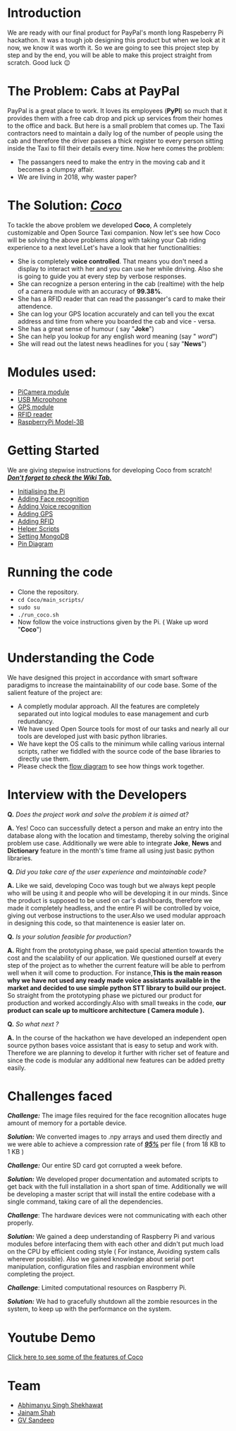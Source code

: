 # Introduction #

We are ready with our final product for PayPal's month long Raspeberry Pi hackathon. It was a tough job designing this product but when we look at it now, we know it was worth it. So we are going to see this project step by step and by the end, you will be able to make this project straight from scratch. Good luck 😉 

# The Problem: Cabs at PayPal #

PayPal is a great place to work. It loves its employees (**PyPl**) so much that it provides them with a free cab drop and pick up services from their homes to the office and back. But here is a small problem that comes up. The Taxi contractors need to maintain a daily log of the number of people using the cab and therefore the driver passes a thick register to every person sitting inside the Taxi to fill their details every time.
Now here comes the problem:

* The passangers need to make the entry in the moving cab and it becomes a clumpsy affair.
* We are living in 2018, why waster paper?



# The Solution: *<u>Coco</u>* #

To tackle the above problem we developed **Coco**, A completely customizable and Open Source Taxi companion. Now let's see how Coco will be solving the above problems along with taking your Cab riding experience to a next level.Let's have a look that her functionalities:

* She is completely **voice controlled**. That means you don't need a display to interact with her and you can use her while driving. Also she is going to guide you at every step by verbose responses.
* She can recognize a person entering in the cab (realtime) with the help of a camera module with an accuracy of **99.38%**.
* She has a RFID reader that can read the passanger's card to make their attendence.
* She can log your GPS location accurately and can tell you the excat address and time from where you boarded the cab and vice - versa.
* She has a great sense of humour ( say "**Joke**")
* She can help you lookup for any english word meaning (say " *word*")
* She will read out the latest news headlines for you ( say "**News**")



# Modules used: #

* [PiCamera module](https://www.amazon.in/Raspberry-5MP-Camera-Board-Module/dp/B00E1GGE40?tag=googinhydr18418-21&tag=googinkenshoo-21&ascsubtag=2a6ca201-f55d-43ad-af12-dcfd500d164b)
* [USB Microphone](https://www.amazon.in/gp/product/B06VWBYVVP/ref=oh_aui_detailpage_o01_s00?ie=UTF8&psc=1)
* [GPS module](https://www.ebay.in/itm/331757723713?aff_source=Sok-Goog)
* [RFID reader](https://www.amazon.in/Keychain-RC522-Sensor-Module-Fudan/dp/B00MP4CN2C?tag=googinhydr18418-21&tag=googinkenshoo-21&ascsubtag=2a6ca201-f55d-43ad-af12-dcfd500d164b)
* [RaspberryPi Model-3B](https://www.amazon.in/RASPBERRY-MODEL-INBULT-BLUETOOTH-Wifi/dp/B01G882L3G/ref=sr_1_2?s=industrial&ie=UTF8&qid=1522333204&sr=1-2&keywords=raspberry+pi+3+kit)



# Getting Started #

We are giving stepwise instructions for developing Coco from scratch! ***<u>Don't forget to check the Wiki Tab.</u>***

* [Initialising the Pi](https://github.com/abhimanyu-bitsgoa/Coco/wiki/Initialising-the-Pi)
* [Adding Face recognition](https://github.com/abhimanyu-bitsgoa/Coco/wiki/Camera)
* [Adding Voice recognition](https://github.com/abhimanyu-bitsgoa/Coco/wiki/Voice)
* [Adding GPS](https://github.com/abhimanyu-bitsgoa/Coco/wiki/GPS-Module)
* [Adding RFID](https://github.com/abhimanyu-bitsgoa/Coco/wiki/RFID)
* [Helper Scripts](https://github.com/abhimanyu-bitsgoa/Coco/wiki/Asgard:-SSH-tunnel-for-Pi)
* [Setting MongoDB](https://github.com/abhimanyu-bitsgoa/Coco/wiki/MongoDB)
* [Pin Diagram](https://drive.google.com/file/d/1cki_2bnYLimEntTy9uSepCbNUCva041G/view)



# Running the code #

* Clone the repository.
* `cd Coco/main_scripts/`
* `sudo su`
* `./run_coco.sh`
* Now follow the voice instructions given by the Pi. ( Wake up word "**Coco**")



# Understanding the Code # 

We have designed this project in accordance with smart software paradigms to increase the maintainability of our code base. Some of the salient feature of the project are:

* A completly modular approach. All the features are completely separated out into logical modules to ease management and curb redundancy.
* We have used Open Source tools for most of our tasks and nearly all our tools are developed just with basic python libraries.
* We have kept the OS calls to the minimum while calling various internal scripts, rather we fiddled with the source code of the base libraries to directly use them.
* Please check the [flow diagram](https://drive.google.com/file/d/1a9uC6f2SoihsYGOX5DaV4x78eyz1eieF/view) to see how things work together.



# Interview with the Developers #

**Q.** *Does the project work and solve the problem it is aimed at?*

**A.** Yes! Coco can successfully detect a person and make an entry into the database along with the location and timestamp, thereby solving the original problem use case. Additionally we were able to integrate **Joke**, **News** and **Dictionary** feature in the month's time frame all using just basic python libraries.

**Q.** *Did you take care of the user experience and maintainable code?*

**A.** Like we said, developing Coco was tough but we always kept people who will be using it and people who will be developing it in our minds.
Since the product is supposed to be used on car's dashboards, therefore we made it completely headless, and the entire Pi will be controlled by voice, giving out verbose instructions to the user.Also we used modular approach in designing this code, so that maintenence is easier later on.

**Q.** *Is your solution feasible for production?*

**A.** Right from the prototyping phase, we paid special attention towards the cost and the scalability of our application. We questioned ourself at every step of the project as to whether the current feature will be able to perfrom well when it will come to production. For instance,**This is the main reason why we have not used any ready made voice assistants available in the market and decided to use simple python STT library to build our project.** So straight from the prototyping phase we pictured our product for production and worked accordingly.Also with small tweaks in the code, **our product can scale up to multicore architecture ( Camera module ).**

**Q.** *So what next ?*

**A.** In the course of the hackathon we have developed an independent open source python bases voice assistant that is easy to setup and work with. Therefore we are planning to develop it further with richer set of feature and since the code is modular any additional new features can be added pretty easily.



#  Challenges faced #

***Challenge:*** The image files required for the face recognition allocates huge amount of memory for a portable device.

***Solution:*** We converted images to .npy arrays and used them directly and we were able to achieve a compression rate of ***<u>95%</u>*** per file ( from 18 KB to 1 KB )

***Challenge:*** Our entire SD card got corrupted a week before.

***Solution:*** We developed proper documentation and automated scripts to get back with the full installation in a short span of time. Additionally we will be developing a master script that will install the entire codebase with a single command, taking care of all the dependencies.

***Challenge***:  The hardware devices were not communicating with each other properly.

***Solution:*** We gained a deep understanding of Raspberry Pi and various modules before interfacing them with each other and didn't put much load on the CPU by efficient coding style ( For instance, Avoiding system calls wherever possible). Also we gained knowledge about serial port manipulation, configuration files and raspbian environment while completing the project.

***Challenge***: Limited computational resources on Raspberry Pi.

***Solution:*** We had to gracefully shutdown all the zombie resources in the system, to keep up with the performance on the system.

# Youtube Demo #
[Click here to see some of the features of Coco](https://youtu.be/k4W4j7xtI-Q)


# Team #

* [Abhimanyu Singh Shekhawat](https://www.linkedin.com/in/abhimanyubitsgoa/)
* [Jainam Shah](https://www.linkedin.com/in/shahjainam023/)
* [GV Sandeep](https://www.linkedin.com/in/greetsandeep/)

